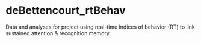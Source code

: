 # deBettencourt_rtBehav
Data and analyses for project using real-time indices of behavior (RT) to link sustained attention &amp; recognition memory
